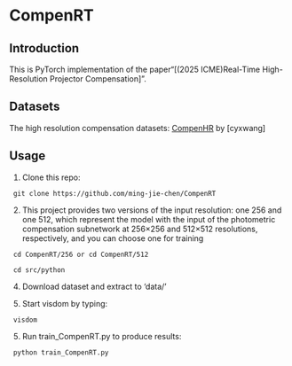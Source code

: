 # CompenRT
## Introduction
This is PyTorch implementation of the paper“[(2025 ICME)Real-Time High-Resolution Projector Compensation]”.

        
## Datasets
The high resolution compensation datasets:
[CompenHR](https://github.com/cyxwang/CompenHR/tree/main?tab=readme-ov-file#datasets) by [cyxwang]  

## Usage
   1. Clone this repo:
  
     git clone https://github.com/ming-jie-chen/CompenRT
     
   2. This project provides two versions of the input resolution: one 256 and one 512, which represent the model with the input of the photometric compensation subnetwork at 256×256 and 512×512 resolutions, 
      respectively, and you can choose one for training
      
     cd CompenRT/256 or cd CompenRT/512
     
     cd src/python  
     
   4. Download dataset and extract to ‘data/’
     
   5. Start visdom by typing:
      
     visdom

   5. Run train_CompenRT.py to produce results:
      
     python train_CompenRT.py
